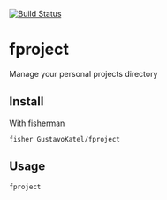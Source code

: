 [![Build Status][travis-badge]][travis-link]

# fproject

Manage your personal projects directory

## Install

With [fisherman]

```
fisher GustavoKatel/fproject
```

## Usage

```fish
fproject
```

[travis-link]: https://travis-ci.org/GustavoKatel/fproject
[travis-badge]: https://img.shields.io/travis/GustavoKatel/fproject.svg
[fisherman]: https://github.com/fisherman/fisherman
